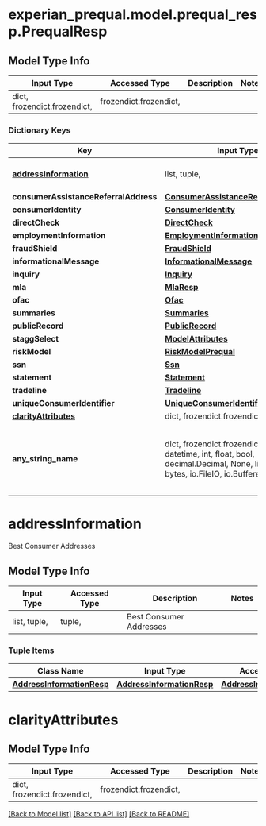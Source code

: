 # experian_prequal.model.prequal_resp.PrequalResp

## Model Type Info
Input Type | Accessed Type | Description | Notes
------------ | ------------- | ------------- | -------------
dict, frozendict.frozendict,  | frozendict.frozendict,  |  | 

### Dictionary Keys
Key | Input Type | Accessed Type | Description | Notes
------------ | ------------- | ------------- | ------------- | -------------
**[addressInformation](#addressInformation)** | list, tuple,  | tuple,  | Best Consumer Addresses | [optional] 
**consumerAssistanceReferralAddress** | [**ConsumerAssistanceReferralAddress**](ConsumerAssistanceReferralAddress.md) | [**ConsumerAssistanceReferralAddress**](ConsumerAssistanceReferralAddress.md) |  | [optional] 
**consumerIdentity** | [**ConsumerIdentity**](ConsumerIdentity.md) | [**ConsumerIdentity**](ConsumerIdentity.md) |  | [optional] 
**directCheck** | [**DirectCheck**](DirectCheck.md) | [**DirectCheck**](DirectCheck.md) |  | [optional] 
**employmentInformation** | [**EmploymentInformation**](EmploymentInformation.md) | [**EmploymentInformation**](EmploymentInformation.md) |  | [optional] 
**fraudShield** | [**FraudShield**](FraudShield.md) | [**FraudShield**](FraudShield.md) |  | [optional] 
**informationalMessage** | [**InformationalMessage**](InformationalMessage.md) | [**InformationalMessage**](InformationalMessage.md) |  | [optional] 
**inquiry** | [**Inquiry**](Inquiry.md) | [**Inquiry**](Inquiry.md) |  | [optional] 
**mla** | [**MlaResp**](MlaResp.md) | [**MlaResp**](MlaResp.md) |  | [optional] 
**ofac** | [**Ofac**](Ofac.md) | [**Ofac**](Ofac.md) |  | [optional] 
**summaries** | [**Summaries**](Summaries.md) | [**Summaries**](Summaries.md) |  | [optional] 
**publicRecord** | [**PublicRecord**](PublicRecord.md) | [**PublicRecord**](PublicRecord.md) |  | [optional] 
**staggSelect** | [**ModelAttributes**](ModelAttributes.md) | [**ModelAttributes**](ModelAttributes.md) |  | [optional] 
**riskModel** | [**RiskModelPrequal**](RiskModelPrequal.md) | [**RiskModelPrequal**](RiskModelPrequal.md) |  | [optional] 
**ssn** | [**Ssn**](Ssn.md) | [**Ssn**](Ssn.md) |  | [optional] 
**statement** | [**Statement**](Statement.md) | [**Statement**](Statement.md) |  | [optional] 
**tradeline** | [**Tradeline**](Tradeline.md) | [**Tradeline**](Tradeline.md) |  | [optional] 
**uniqueConsumerIdentifier** | [**UniqueConsumerIdentifier**](UniqueConsumerIdentifier.md) | [**UniqueConsumerIdentifier**](UniqueConsumerIdentifier.md) |  | [optional] 
**[clarityAttributes](#clarityAttributes)** | dict, frozendict.frozendict,  | frozendict.frozendict,  |  | [optional] 
**any_string_name** | dict, frozendict.frozendict, str, date, datetime, int, float, bool, decimal.Decimal, None, list, tuple, bytes, io.FileIO, io.BufferedReader | frozendict.frozendict, str, BoolClass, decimal.Decimal, NoneClass, tuple, bytes, FileIO | any string name can be used but the value must be the correct type | [optional]

# addressInformation

Best Consumer Addresses

## Model Type Info
Input Type | Accessed Type | Description | Notes
------------ | ------------- | ------------- | -------------
list, tuple,  | tuple,  | Best Consumer Addresses | 

### Tuple Items
Class Name | Input Type | Accessed Type | Description | Notes
------------- | ------------- | ------------- | ------------- | -------------
[**AddressInformationResp**](AddressInformationResp.md) | [**AddressInformationResp**](AddressInformationResp.md) | [**AddressInformationResp**](AddressInformationResp.md) |  | 

# clarityAttributes

## Model Type Info
Input Type | Accessed Type | Description | Notes
------------ | ------------- | ------------- | -------------
dict, frozendict.frozendict,  | frozendict.frozendict,  |  | 

[[Back to Model list]](../../README.md#documentation-for-models) [[Back to API list]](../../README.md#documentation-for-api-endpoints) [[Back to README]](../../README.md)

